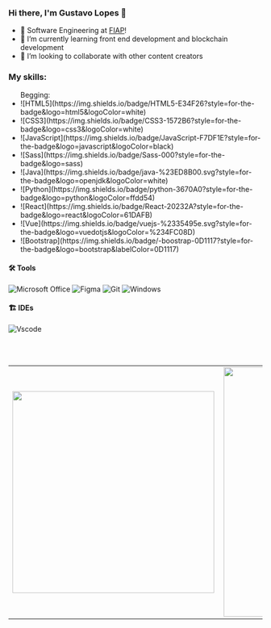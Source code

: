 ### Hi there, I'm Gustavo Lopes 👋
<p align="left"> 

- 🔭 Software Engineering at [FIAP][fiap]!
- 🌱 I’m currently learning front end development and blockchain development
- 👯 I’m looking to collaborate with other content creators

### My skills:
<ul>
  Begging:
  <li>
    ![HTML5](https://img.shields.io/badge/HTML5-E34F26?style=for-the-badge&logo=html5&logoColor=white)
  </li>
  <li>
![CSS3](https://img.shields.io/badge/CSS3-1572B6?style=for-the-badge&logo=css3&logoColor=white)
    
  </li>
  <li>
![JavaScript](https://img.shields.io/badge/JavaScript-F7DF1E?style=for-the-badge&logo=javascript&logoColor=black)
    
  </li>
  <li>
![Sass](https://img.shields.io/badge/Sass-000?style=for-the-badge&logo=sass)
    
  </li>
  <li>
![Java](https://img.shields.io/badge/java-%23ED8B00.svg?style=for-the-badge&logo=openjdk&logoColor=white)
    
  </li>
  <li>
![Python](https://img.shields.io/badge/python-3670A0?style=for-the-badge&logo=python&logoColor=ffdd54)
    
  </li>
  <li>
![React](https://img.shields.io/badge/React-20232A?style=for-the-badge&logo=react&logoColor=61DAFB)
    
  </li>
  <li>
![Vue](https://img.shields.io/badge/vuejs-%2335495e.svg?style=for-the-badge&logo=vuedotjs&logoColor=%234FC08D)
    
  </li>
  <li>
![Bootstrap](https://img.shields.io/badge/-boostrap-0D1117?style=for-the-badge&logo=bootstrap&labelColor=0D1117)
    
  </li>
</ul>

#### 🛠 Tools
![Microsoft Office](https://img.shields.io/badge/-Microsoft_Office-dc5400?style=flat&logoColor=white&logo=microsoft-office) 
![Figma](https://img.shields.io/badge/Figma-696969?style=for-the-badge&logo=figma&logoColor=figma)
![Git](https://img.shields.io/badge/GIT-E44C30?style=for-the-badge&logo=git&logoColor=white)
![Windows](https://img.shields.io/badge/Windows-000?style=for-the-badge&logo=windows&logoColor=2CA5E0)


#### 🏗 IDEs
![Vscode](https://img.shields.io/badge/Vscode-007ACC?style=for-the-badge&logo=visual-studio-code&logoColor=white)


<br />
<br />

<center>
  <table>
    <tr>
        <td><img width="400px" align="left" src="https://github-readme-stats.vercel.app/api/top-langs/?username=zzhyyy2004&theme=tokyonight&hide=html&layout=compact&count_private=true" /></td>
        <td><img width="495px" align="left" src="https://github-readme-stats.vercel.app/api?username=zzhyyy2004&theme=tokyonight&show_icons=true&count_private=true" /></td>
    </tr>   
  </table>
</center>

[fiap]: https://www.fiap.com.br
